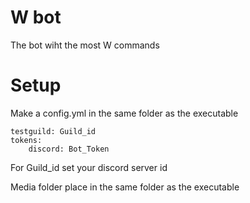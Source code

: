 # W bot
The bot wiht the most W commands
# Setup
Make a config.yml in the same folder as the executable
```
testguild: Guild_id
tokens:
    discord: Bot_Token
```
For Guild_id set your discord server id

Media folder place in the same folder as the executable
